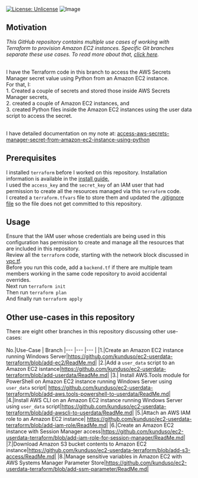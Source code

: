 [![License: Unlicense](https://img.shields.io/badge/license-Unlicense-white.svg)](https://choosealicense.com/licenses/unlicense/)
![Image](https://skdevops.files.wordpress.com/2023/11/86-image-0.png)
## Motivation
*This GitHub repository contains multiple use cases of working with Terraform to provision Amazon EC2 instances. Specific Git branches separate these use cases. To read more about that, [click here](#other-use-cases-in-this-repository).*

 <br />I have the Terraform code in this branch to access the AWS Secrets Manager secret value using Python from an Amazon EC2 instance.
 <br />For that, I:
<br />1. Created a couple of secrets and stored those inside AWS Secrets Manager secrets,
<br />2. created a couple of Amazon EC2 instances, and
<br />3. created Python files inside the Amazon EC2 instances using the user data script to access the secret.

<br />I have detailed documentation on my note at: [access-aws-secrets-manager-secret-from-amazon-ec2-instance-using-python](https://skundunotes.com/2023/11/27/access-aws-secrets-manager-secret-from-amazon-ec2-instance-using-python/)
## Prerequisites
I installed `terraform` before I worked on this repository. Installation information is available in the [install guide.](https://www.terraform.io/downloads.html) <br />I used the `access_key` and the `secret_key` of an IAM user that had permission to create all the resources managed via this `terraform` code.
<br />I created a `terraform.tfvars` file to store them and updated the [.gitignore file](.gitignore) so the file does not get committed to this repository.
## Usage
Ensure that the IAM user whose credentials are being used in this configuration has permission to create and manage all the resources that are included in this repository.
<br />Review all the `terraform` code, starting with the network block discussed in [vpc.tf](vpc.tf).
<br />Before you run this code, add a `backend.tf` if there are multiple team members working in the same code repository to avoid accidental overrides.
<br />Next run `terraform init` 
<br />Then run `terraform plan`
<br />And finally run `terraform apply`

## Other use-cases in this repository
There are eight other branches in this repository discussing other use-cases:
<br />
<br />
No.|Use-Case | Branch
|--- |--- |--- |
|1.|Create an Amazon EC2 instance running Windows Server|https://github.com/kunduso/ec2-userdata-terraform/blob/add-ec2/ReadMe.md|
|2.|Add a `user_data` script to an Amazon EC2 isntance|https://github.com/kunduso/ec2-userdata-terraform/blob/add-userdata/ReadMe.md|
|3.| Install AWS.Tools module for PowerShell on Amazon EC2 instance running Windows Server using `user_data` script| https://github.com/kunduso/ec2-userdata-terraform/blob/add-aws.tools-powershell-to-userdata/ReadMe.md|
|4.|Install AWS CLI on an Amazon EC2 instance running Windows Server using `user_data` script|https://github.com/kunduso/ec2-userdata-terraform/blob/add-awscli-to-userdata/ReadMe.md|
|5.|Attach an AWS IAM role to an Amazon EC2 instance| https://github.com/kunduso/ec2-userdata-terraform/blob/add-iam-role/ReadMe.md|
|6.|Create an Amazon EC2 instance with Session Manager access|https://github.com/kunduso/ec2-userdata-terraform/blob/add-iam-role-for-session-manager/ReadMe.md|
|7.|Download Amazon S3 bucket contents to Amazon EC2 instance|https://github.com/kunduso/ec2-userdata-terraform/blob/add-s3-access/ReadMe.md|
|8.|Manage sensitive variables in Amazon EC2 with AWS Systems Manager Parameter Store|https://github.com/kunduso/ec2-userdata-terraform/blob/add-ssm-parameter/ReadMe.md|
